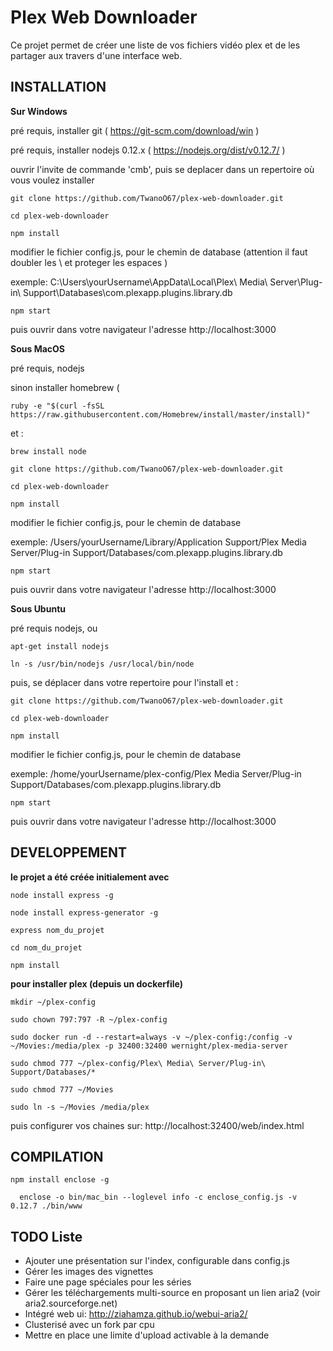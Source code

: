 Plex Web Downloader
===============

Ce projet permet de créer une liste de vos fichiers vidéo plex et de les partager aux travers d'une interface web.


INSTALLATION
--------------------

**Sur Windows**

  pré requis, installer git ( https://git-scm.com/download/win )

  pré requis, installer nodejs 0.12.x ( https://nodejs.org/dist/v0.12.7/ )

  ouvrir l'invite de commande 'cmb', puis se deplacer dans un repertoire où vous voulez installer

    git clone https://github.com/TwanoO67/plex-web-downloader.git

    cd plex-web-downloader

    npm install

  modifier le fichier config.js, pour le chemin de database (attention il faut doubler les \ et proteger les espaces )

  exemple: C:\\Users\\yourUsername\\AppData\\Local\\Plex\ Media\ Server\\Plug-in\ Support\\Databases\\com.plexapp.plugins.library.db

    npm start

  puis ouvrir dans votre navigateur l'adresse http://localhost:3000


**Sous MacOS**

  pré requis, nodejs

  sinon installer homebrew (

    ruby -e "$(curl -fsSL https://raw.githubusercontent.com/Homebrew/install/master/install)"

  et :

    brew install node

    git clone https://github.com/TwanoO67/plex-web-downloader.git

    cd plex-web-downloader

    npm install

  modifier le fichier config.js, pour le chemin de database

  exemple: /Users/yourUsername/Library/Application Support/Plex Media Server/Plug-in Support/Databases/com.plexapp.plugins.library.db

    npm start

  puis ouvrir dans votre navigateur l'adresse http://localhost:3000


**Sous Ubuntu**

  pré requis nodejs, ou

    apt-get install nodejs

    ln -s /usr/bin/nodejs /usr/local/bin/node

  puis, se déplacer dans votre repertoire pour l'install et :

    git clone https://github.com/TwanoO67/plex-web-downloader.git

    cd plex-web-downloader

    npm install

  modifier le fichier config.js, pour le chemin de database

  exemple: /home/yourUsername/plex-config/Plex Media Server/Plug-in Support/Databases/com.plexapp.plugins.library.db

    npm start

  puis ouvrir dans votre navigateur l'adresse http://localhost:3000



DEVELOPPEMENT
--------------------

**le projet a été créée initialement avec**

    node install express -g

    node install express-generator -g

    express nom_du_projet

    cd nom_du_projet

    npm install

**pour installer plex (depuis un dockerfile)**

    mkdir ~/plex-config

    sudo chown 797:797 -R ~/plex-config

    sudo docker run -d --restart=always -v ~/plex-config:/config -v ~/Movies:/media/plex -p 32400:32400 wernight/plex-media-server

    sudo chmod 777 ~/plex-config/Plex\ Media\ Server/Plug-in\ Support/Databases/*

    sudo chmod 777 ~/Movies

    sudo ln -s ~/Movies /media/plex

puis configurer vos chaines sur: http://localhost:32400/web/index.html


COMPILATION
--------------------

    npm install enclose -g

      enclose -o bin/mac_bin --loglevel info -c enclose_config.js -v 0.12.7 ./bin/www


TODO Liste
--------------------
* Ajouter une présentation sur l'index, configurable dans config.js
* Gérer les images des vignettes
* Faire une page spéciales pour les séries
* Gérer les téléchargements multi-source en proposant un lien aria2 (voir aria2.sourceforge.net)
* Intégré web ui: http://ziahamza.github.io/webui-aria2/
* Clusterisé avec un fork par cpu
* Mettre en place une limite d'upload activable à la demande
